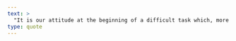 ```yaml
---
text: >
  "It is our attitude at the beginning of a difficult task which, more than anything else, will affect its successful outcome." - William James
type: quote
---
```

